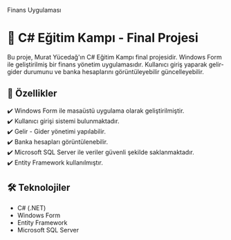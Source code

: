 Finans Uygulaması

# 📌 C# Eğitim Kampı - Final Projesi
Bu proje, Murat Yücedağ'ın C# Eğitim Kampı final projesidir. Windows Form ile geliştirilmiş bir finans yönetim uygulamasıdır. Kullanıcı giriş yaparak gelir-gider durumunu ve banka hesaplarını görüntüleyebilir güncelleyebilir.

## 🚀 Özellikler
✔️ Windows Form ile masaüstü uygulama olarak geliştirilmiştir.  
✔️ Kullanıcı girişi sistemi bulunmaktadır.  
✔️ Gelir - Gider yönetimi yapılabilir.  
✔️ Banka hesapları görüntülenebilir.  
✔️ Microsoft SQL Server ile veriler güvenli şekilde saklanmaktadır.  
✔️ Entity Framework kullanılmıştır.  

## 🛠 Teknolojiler
- C# (.NET)
- Windows Form
- Entity Framework
- Microsoft SQL Server
